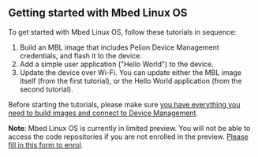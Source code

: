 ## Getting started with Mbed Linux OS

To get started with Mbed Linux OS, follow these tutorials in sequence:

1. Build an MBL image that includes Pelion Device Management credentials, and flash it to the device.
1. Add a simple user application ("Hello World") to the device.
1. Update the device over Wi-Fi. You can update either the MBL image itself (from the first tutorial), or the Hello World application (from the second tutorial).

Before starting the tutorials, please make sure [you have everything you need to build images and connect to Device Management]().

<span class="notes">**Note**: Mbed Linux OS is currently in limited preview. You will not be able to access the code repositories if you are not enrolled in the preview. [Please fill in this form to enrol](https://os.mbed.com/linux-os/).</span>
